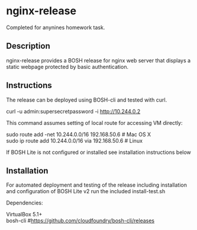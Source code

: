 # nginx-release 

Completed for anynines homework task.

## Description

nginx-release provides a BOSH release for nginx web server that displays a 
static webpage protected by basic authentication. 

## Instructions

The release can be deployed using BOSH-cli and tested with curl.

curl -u admin:supersecretpassword -i http://10.244.0.2

This command assumes setting of local route for accessing VM directly:

sudo route add -net 10.244.0.0/16     192.168.50.6 # Mac OS X  
sudo ip route add   10.244.0.0/16 via 192.168.50.6 # Linux 

If BOSH Lite is not configured or installed see installation instructions below

## Installation

For automated deployment and testing of the release including installation and 
configuration of BOSH Lite v2 run the included install-test.sh

Dependencies:

VirtualBox 5.1+    
bosh-cli #https://github.com/cloudfoundry/bosh-cli/releases

